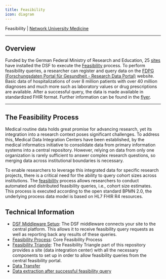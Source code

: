 ```yaml
---
title: Feasibility
icon: diagram
---
```

 Feasibility | [Network University Medicine](num.md)

---

## Overview 
Funded by the German Federal Ministry of Research and Education, 25 [sites](https://www.forschen-fuer-gesundheit.de/menu_standorte.php) have installed the DSF to execute the [Feasibility](https://github.com/medizininformatik-initiative/feasibility-dsf-process/) process. To perform feasibility queries, a researcher can register and query data on the [FDPG (Forschungsdaten Portal für Gesundheit - Research Data Portal)](https://www.forschen-fuer-gesundheit.de/) website. Basic data of hospitalizations of over 8 million patients with over 40 million diagnoses and much more such as laboratory values or drug prescriptions are available. After a successful query, the data is made available in standardized FHIR format. Further information can be found in the [flyer](https://www.medizininformatik-initiative.de/sites/default/files/2023-05/20230509_TMF_Faltflyer_A4_digital.pdf).

---

## The Feasibility Process
Medical routine data holds great promise for advancing research, yet its integration into a research context poses significant challenges. To address this, Medical Data Integration Centers have been established, by the medical informatics initiative to consolidate data from primary information systems into a central repository. However, relying on data from only one organization is rarely sufficient to answer complex research questions, so merging data across institutional boundaries is necessary.

To enable researchers to leverage this integrated data for specific research projects, there is a critical need for the ability to query cohort sizes across institutions. The [feasibility](https://github.com/medizininformatik-initiative/feasibility-dsf-process/) process allows researchers to conduct automated and distributed feasibility queries, i.e., cohort size estimates. This process is executed according to the open standard BPMN 2.0, the underlying process data model is based on HL7 FHIR R4 resources.

## Technical Information
- [DSF Middleware Setup](https://github.com/medizininformatik-initiative/feasibility-deploy/wiki/DSF-Middleware-Setup): The DSF middleware connects your site to the central platform. This allows it to receive feasibility query requests as well as reporting back any results of these queries.
- [Feasibility Process](https://github.com/medizininformatik-initiative/feasibility-dsf-process/): Core Feasibility Process
- [Feasibility Triangle](https://github.com/medizininformatik-initiative/feasibility-deploy/tree/main/feasibility-triangle): The Feasibility Triangle part of this repository provides a site (data integration center) with all the necessary components to set up in order to allow feasibility queries from the central feasibility portal.
- [Data Transfer](https://github.com/medizininformatik-initiative/mii-dsf-processes/tree/main)
- [Data extraction after successful feasibility query](https://github.com/medizininformatik-initiative/mii-dsf-processes/blob/main/mii-dsf-processes-docker-test-setup/README-Process-Projectathon-Data-Sharing.md)